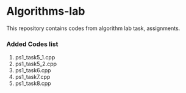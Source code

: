 # Algorithms-lab
This repository contains codes from algorithm lab task, assignments.
### Added Codes list
1. ps1_task5_1.cpp
2. ps1_task5_2.cpp
3. ps1_task6.cpp
4. ps1_task7.cpp
5. ps1_task8.cpp
